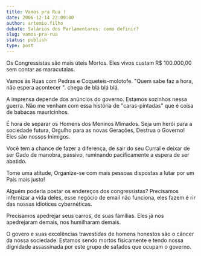 ```yaml
---
title: Vamos pra Rua !
date: 2006-12-14 22:00:00
author: artemio.filho
debate: Salários dos Parlamentares: como definir?
slug: vamos-pra-rua
status: publish 
type: post
---
```


Os Congressistas são mais úteis Mortos. Eles vivos custam R$ 100.000,00 sem contar as maracutaias.   

 Vamos às Ruas com Pedras e Coqueteis-molotofe. "Quem sabe faz a hora, não espera acontecer ". chega de blá blá blá.   

A imprensa depende dos anúncios do governo. Estamos sozinhos nessa guerra. Não me venham com essa história de "caras-pintadas" que é coisa de babacas mauricinhos.   

É hora de separar os Homens dos Meninos Mimados. Seja um herói para a sociedade futura, Orgulho para as novas Gerações, Destrua o Governo! Eles são nossos Inimigos.  

Você tem a chance de fazer a diferença, de sair do seu Curral e deixar de ser Gado de manobra, passivo, ruminando pacificamente a espera de ser abatido.  

Tome uma atitude, Organize-se com mais pessoas dispostas a lutar por um País mais justo!  

Alguém poderia postar os endereços dos congressistas? Precisamos infernizar a vida deles, esse negócio de email não funciona, eles fazem é rir das nossas idiotices cybernéticas.  

Precisamos apedrejar seus carros, de suas famílias. Eles já nos apedrejaram demais, nos humilharam demais.   

O govero e suas excelências travestidas de homens honestos são o câncer da nossa sociedade. Estamos sendo mortos fisicamente e tendo nossa dignidade assassinada por este grupo de safados que ocupam o governo.
